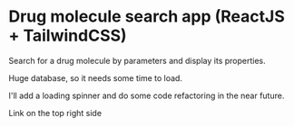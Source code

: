 <h1>Drug molecule search app (ReactJS + TailwindCSS)</h1>
<p>Search for a drug molecule by parameters and display its properties.</p>
<p>Huge database, so it needs some time to load.</p>
<p>I'll add a loading spinner and do some code refactoring in the near future.</p>
<p>Link on the top right side</p>
